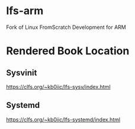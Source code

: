 # lfs-arm
Fork of Linux FromScratch Development for ARM

# Rendered Book Location

## Sysvinit
https://clfs.org/~kb0iic/lfs-sysv/index.html
## Systemd
https://clfs.org/~kb0iic/lfs-systemd/index.html
